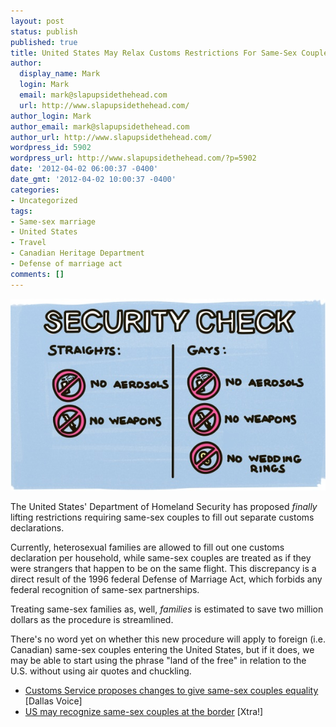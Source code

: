 ```yaml
---
layout: post
status: publish
published: true
title: United States May Relax Customs Restrictions For Same-Sex Couples
author:
  display_name: Mark
  login: Mark
  email: mark@slapupsidethehead.com
  url: http://www.slapupsidethehead.com/
author_login: Mark
author_email: mark@slapupsidethehead.com
author_url: http://www.slapupsidethehead.com/
wordpress_id: 5902
wordpress_url: http://www.slapupsidethehead.com/?p=5902
date: '2012-04-02 06:00:37 -0400'
date_gmt: '2012-04-02 10:00:37 -0400'
categories:
- Uncategorized
tags:
- Same-sex marriage
- United States
- Travel
- Canadian Heritage Department
- Defense of marriage act
comments: []
---
```

![Airport Security Check. Straights: No Aerosols, No Weapons. Gays: No Aerosols, No Weapons, No Wedding Rings.](/wp-content/media/2012/04/security-check.jpg "Actual photo of an airport sign. Well, not really.")

The United States' Department of Homeland Security has proposed _finally_ lifting restrictions requiring same-sex couples to fill out separate customs declarations.

Currently, heterosexual families are allowed to fill out one customs declaration per household, while same-sex couples are treated as if they were strangers that happen to be on the same flight. This discrepancy is a direct result of the 1996 federal Defense of Marriage Act, which forbids any federal recognition of same-sex partnerships.

Treating same-sex families as, well, _families_ is estimated to save two million dollars as the procedure is streamlined.

There's no word yet on whether this new procedure will apply to foreign (i.e. Canadian) same-sex couples entering the United States, but if it does, we may be able to start using the phrase "land of the free" in relation to the U.S. without using air quotes and chuckling.

- [Customs Service proposes changes to give same-sex couples equality](http://www.dallasvoice.com/customs-proposes-give-same-sex-couples-equality-save-money-10105451.html) [Dallas Voice]
- [US may recognize same-sex couples at the border](http://www.xtra.ca/public/National/US_may_recognize_samesex_couples_at_the_border-11761.aspx) [Xtra!]

